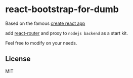 # react-bootstrap-for-dumb

Based on the famous [create react app](https://github.com/facebookincubator/create-react-app)

add [react-router](https://github.com/ReactTraining/react-router) and  proxy to `nodejs backend` as a start kit.

Feel free to modify on your needs.

## License
MIT